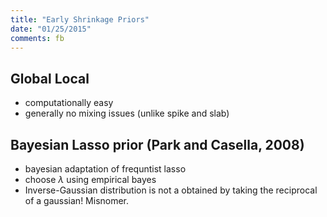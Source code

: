 ```yaml
---
title: "Early Shrinkage Priors"
date: "01/25/2015"
comments: fb
---
```


## Global Local

- computationally easy
- generally no mixing issues (unlike spike and slab)

## Bayesian Lasso prior (Park and Casella, 2008)

- bayesian adaptation of frequntist lasso
- choose $\lambda$ using empirical bayes
- Inverse-Gaussian distribution is not a obtained by taking the reciprocal of a gaussian! Misnomer.
